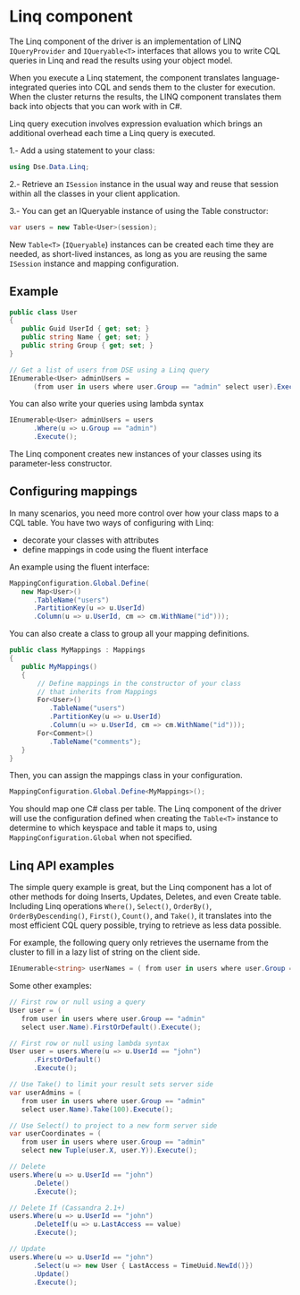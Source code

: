 # Linq component

The Linq component of the driver is an implementation of LINQ `IQueryProvider` and `IQueryable<T>` interfaces that 
allows you to write CQL queries in Linq and read the results using your object model.

When you execute a Linq statement, the component translates language-integrated queries into CQL and sends them to
the cluster for execution. When the cluster returns the results, the LINQ component translates them back into objects
that you can work with in C#.

Linq query execution involves expression evaluation which brings an additional overhead each time a Linq query
is executed.

1.- Add a using statement to your class:

```csharp
using Dse.Data.Linq;
```

2.- Retrieve an `ISession` instance in the usual way and reuse that session within all the classes in your client
application.

3.- You can get an IQueryable instance of using the Table constructor:

```csharp
var users = new Table<User>(session);
```

New `Table<T>` (`IQueryable`) instances can be created each time they are needed, as short-lived instances, as long as
you are reusing the same `ISession` instance and mapping configuration.

## Example

```csharp
public class User
{
   public Guid UserId { get; set; }
   public string Name { get; set; }
   public string Group { get; set; }
}

// Get a list of users from DSE using a Linq query
IEnumerable<User> adminUsers = 
      (from user in users where user.Group == "admin" select user).Execute();
```

You can also write your queries using lambda syntax

```csharp
IEnumerable<User> adminUsers = users
      .Where(u => u.Group == "admin")
      .Execute();
```

The Linq component creates new instances of your classes using its parameter-less constructor.

## Configuring mappings
 
In many scenarios, you need more control over how your class maps to a CQL table. You have two ways of configuring
with Linq:

- decorate your classes with attributes
- define mappings in code using the fluent interface

An example using the fluent interface:

```csharp
MappingConfiguration.Global.Define(
   new Map<User>()
      .TableName("users")
      .PartitionKey(u => u.UserId)
      .Column(u => u.UserId, cm => cm.WithName("id")));
```

You can also create a class to group all your mapping definitions.

```csharp
public class MyMappings : Mappings
{
   public MyMappings()
   {
       // Define mappings in the constructor of your class
       // that inherits from Mappings
       For<User>()
          .TableName("users")
          .PartitionKey(u => u.UserId)
          .Column(u => u.UserId, cm => cm.WithName("id")));
       For<Comment>()
          .TableName("comments");
   }
}
```

Then, you can assign the mappings class in your configuration.

```csharp
MappingConfiguration.Global.Define<MyMappings>();
```

You should map one C# class per table. The Linq component of the driver will use the configuration defined 
when creating the `Table<T>` instance to determine to which keyspace and table it maps to, using 
`MappingConfiguration.Global` when not specified.

## Linq API examples

The simple query example is great, but the Linq component has a lot of other methods for doing Inserts, Updates,
Deletes, and even Create table. Including Linq operations `Where()`, `Select()`, `OrderBy()`, `OrderByDescending()`, 
`First()`, `Count()`, and `Take()`, it translates into the most efficient CQL query possible, trying to retrieve as
less data possible.

For example, the following query only retrieves the username from the cluster to fill in a lazy list of string on the
client side.

```csharp
IEnumerable<string> userNames = ( from user in users where user.Group == "admin" select user.Name).Execute();
```

Some other examples:

```csharp
// First row or null using a query
User user = (
   from user in users where user.Group == "admin"
   select user.Name).FirstOrDefault().Execute();

// First row or null using lambda syntax
User user = users.Where(u => u.UserId == "john")
      .FirstOrDefault()
      .Execute();

// Use Take() to limit your result sets server side
var userAdmins = (
   from user in users where user.Group == "admin"
   select user.Name).Take(100).Execute();

// Use Select() to project to a new form server side
var userCoordinates = (
   from user in users where user.Group == "admin"
   select new Tuple(user.X, user.Y)).Execute();

// Delete
users.Where(u => u.UserId == "john")
      .Delete()
      .Execute();

// Delete If (Cassandra 2.1+) 
users.Where(u => u.UserId == "john")
      .DeleteIf(u => u.LastAccess == value)
      .Execute();

// Update 
users.Where(u => u.UserId == "john")
      .Select(u => new User { LastAccess = TimeUuid.NewId()})
      .Update()
      .Execute();
```